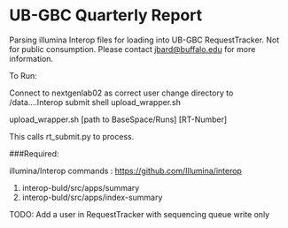 # UB-GBC Quarterly Report
Parsing illumina Interop files for loading into UB-GBC RequestTracker.
Not for public consumption. Please contact jbard@buffalo.edu for more information.

To Run:

Connect to nextgenlab02 as correct user
change directory to /data....Interop
submit shell upload_wrapper.sh

upload_wrapper.sh [path to BaseSpace/Runs] [RT-Number]


This calls rt_submit.py to process.

###Required:

illumina/Interop commands : https://github.com/Illumina/interop
1. interop-buld/src/apps/summary
2. interop-buld/src/apps/index-summary


TODO:
Add a user in RequestTracker with sequencing queue write only



